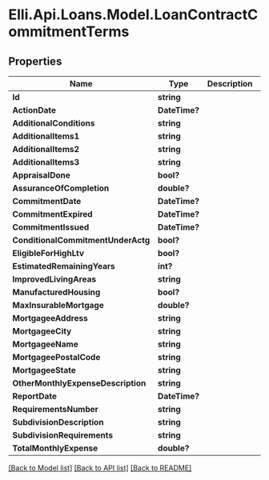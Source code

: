# Elli.Api.Loans.Model.LoanContractCommitmentTerms
## Properties

Name | Type | Description | Notes
------------ | ------------- | ------------- | -------------
**Id** | **string** |  | [optional] 
**ActionDate** | **DateTime?** |  | [optional] 
**AdditionalConditions** | **string** |  | [optional] 
**AdditionalItems1** | **string** |  | [optional] 
**AdditionalItems2** | **string** |  | [optional] 
**AdditionalItems3** | **string** |  | [optional] 
**AppraisalDone** | **bool?** |  | [optional] 
**AssuranceOfCompletion** | **double?** |  | [optional] 
**CommitmentDate** | **DateTime?** |  | [optional] 
**CommitmentExpired** | **DateTime?** |  | [optional] 
**CommitmentIssued** | **DateTime?** |  | [optional] 
**ConditionalCommitmentUnderActg** | **bool?** |  | [optional] 
**EligibleForHighLtv** | **bool?** |  | [optional] 
**EstimatedRemainingYears** | **int?** |  | [optional] 
**ImprovedLivingAreas** | **string** |  | [optional] 
**ManufacturedHousing** | **bool?** |  | [optional] 
**MaxInsurableMortgage** | **double?** |  | [optional] 
**MortgageeAddress** | **string** |  | [optional] 
**MortgageeCity** | **string** |  | [optional] 
**MortgageeName** | **string** |  | [optional] 
**MortgageePostalCode** | **string** |  | [optional] 
**MortgageeState** | **string** |  | [optional] 
**OtherMonthlyExpenseDescription** | **string** |  | [optional] 
**ReportDate** | **DateTime?** |  | [optional] 
**RequirementsNumber** | **string** |  | [optional] 
**SubdivisionDescription** | **string** |  | [optional] 
**SubdivisionRequirements** | **string** |  | [optional] 
**TotalMonthlyExpense** | **double?** |  | [optional] 

[[Back to Model list]](../README.md#documentation-for-models) [[Back to API list]](../README.md#documentation-for-api-endpoints) [[Back to README]](../README.md)


